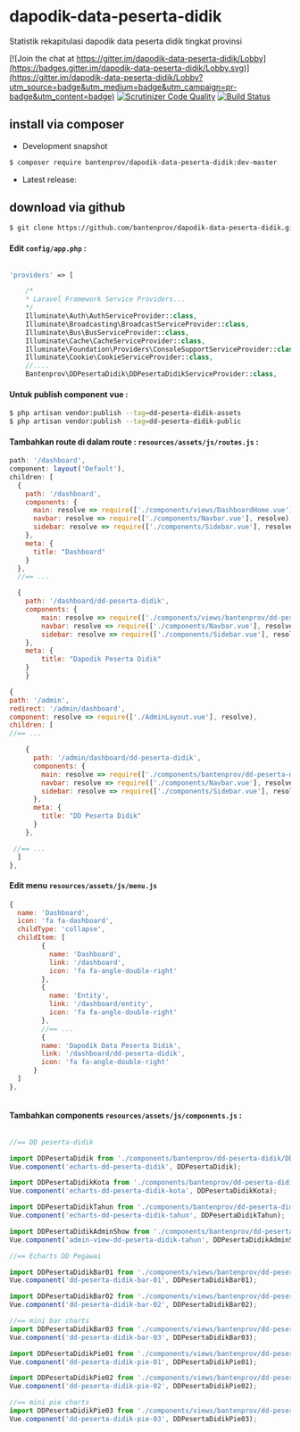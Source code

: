 # dapodik-data-peserta-didik
Statistik rekapitulasi dapodik data peserta didik tingkat provinsi


[![Join the chat at https://gitter.im/dapodik-data-peserta-didik/Lobby](https://badges.gitter.im/dapodik-data-peserta-didik/Lobby.svg)](https://gitter.im/dapodik-data-peserta-didik/Lobby?utm_source=badge&utm_medium=badge&utm_campaign=pr-badge&utm_content=badge)
[![Scrutinizer Code Quality](https://scrutinizer-ci.com/g/bantenprov/dapodik-data-peserta-didik/badges/quality-score.png?b=master)](https://scrutinizer-ci.com/g/bantenprov/dapodik-data-peserta-didik/?branch=master)
[![Build Status](https://scrutinizer-ci.com/g/bantenprov/dapodik-data-peserta-didik/badges/build.png?b=master)](https://scrutinizer-ci.com/g/bantenprov/dapodik-data-peserta-didik/build-status/master)


## install via composer

- Development snapshot
```bash
$ composer require bantenprov/dapodik-data-peserta-didik:dev-master
```
- Latest release:

## download via github
```bash
$ git clone https://github.com/bantenprov/dapodik-data-peserta-didik.git
```
#### Edit `config/app.php` :
```php

'providers' => [

    /*
    * Laravel Framework Service Providers...
    */
    Illuminate\Auth\AuthServiceProvider::class,
    Illuminate\Broadcasting\BroadcastServiceProvider::class,
    Illuminate\Bus\BusServiceProvider::class,
    Illuminate\Cache\CacheServiceProvider::class,
    Illuminate\Foundation\Providers\ConsoleSupportServiceProvider::class,
    Illuminate\Cookie\CookieServiceProvider::class,
    //....
    Bantenprov\DDPesertaDidik\DDPesertaDidikServiceProvider::class,

```

#### Untuk publish component vue :

```bash
$ php artisan vendor:publish --tag=dd-peserta-didik-assets
$ php artisan vendor:publish --tag=dd-peserta-didik-public
```
#### Tambahkan route di dalam route : `resources/assets/js/routes.js` :

```javascript
path: '/dashboard',
component: layout('Default'),
children: [
  {
    path: '/dashboard',
    components: {
      main: resolve => require(['./components/views/DashboardHome.vue'], resolve),
      navbar: resolve => require(['./components/Navbar.vue'], resolve),
      sidebar: resolve => require(['./components/Sidebar.vue'], resolve)
    },
    meta: {
      title: "Dashboard"
    }
  },
  //== ...

  {
    path: '/dashboard/dd-peserta-didik',
    components: {
        main: resolve => require(['./components/views/bantenprov/dd-peserta-didik/DashboardDDPesertaDidik.vue'], resolve),
        navbar: resolve => require(['./components/Navbar.vue'], resolve),
        sidebar: resolve => require(['./components/Sidebar.vue'], resolve)
    },
    meta: {
        title: "Dapodik Peserta Didik"
    }
	}

```

```javascript
{
path: '/admin',
redirect: '/admin/dashboard',
component: resolve => require(['./AdminLayout.vue'], resolve),
children: [
//== ...

    {
      path: '/admin/dashboard/dd-peserta-didik',
      components: {
        main: resolve => require(['./components/bantenprov/dd-peserta-didik/DDPesertaDidikAdmin.show.vue'], resolve),
        navbar: resolve => require(['./components/Navbar.vue'], resolve),
        sidebar: resolve => require(['./components/Sidebar.vue'], resolve)
      },
      meta: {
        title: "DD Peserta Didik"
      }
    },

 //== ...   
  ]
},

```
#### Edit menu `resources/assets/js/menu.js`

```javascript
{
  name: 'Dashboard',
  icon: 'fa fa-dashboard',
  childType: 'collapse',
  childItem: [
        {
          name: 'Dashboard',
          link: '/dashboard',
          icon: 'fa fa-angle-double-right'
        },
        {
          name: 'Entity',
          link: '/dashboard/entity',
          icon: 'fa fa-angle-double-right'
        },
        //== ...
        {
        name: 'Dapodik Data Peserta Didik',
        link: '/dashboard/dd-peserta-didik',
        icon: 'fa fa-angle-double-right'
      }
  ]
},
      
```

#### Tambahkan components `resources/assets/js/components.js` :

```javascript

//== DD peserta-didik

import DDPesertaDidik from './components/bantenprov/dd-peserta-didik/DDPesertaDidik.chart.vue';
Vue.component('echarts-dd-peserta-didik', DDPesertaDidik);

import DDPesertaDidikKota from './components/bantenprov/dd-peserta-didik/DDPesertaDidikKota.chart.vue';
Vue.component('echarts-dd-peserta-didik-kota', DDPesertaDidikKota);

import DDPesertaDidikTahun from './components/bantenprov/dd-peserta-didik/DDPesertaDidikTahun.chart.vue';
Vue.component('echarts-dd-peserta-didik-tahun', DDPesertaDidikTahun);

import DDPesertaDidikAdminShow from './components/bantenprov/dd-peserta-didik/DDPesertaDidikAdmin.show.vue';
Vue.component('admin-view-dd-peserta-didik-tahun', DDPesertaDidikAdminShow);

//== Echarts DD Pegawai

import DDPesertaDidikBar01 from './components/views/bantenprov/dd-peserta-didik/DDPesertaDidikBar01.vue';
Vue.component('dd-peserta-didik-bar-01', DDPesertaDidikBar01);

import DDPesertaDidikBar02 from './components/views/bantenprov/dd-peserta-didik/DDPesertaDidikBar02.vue';
Vue.component('dd-peserta-didik-bar-02', DDPesertaDidikBar02);

//== mini bar charts
import DDPesertaDidikBar03 from './components/views/bantenprov/dd-peserta-didik/DDPesertaDidikBar03.vue';
Vue.component('dd-peserta-didik-bar-03', DDPesertaDidikBar03);

import DDPesertaDidikPie01 from './components/views/bantenprov/dd-peserta-didik/DDPesertaDidikPie01.vue';
Vue.component('dd-peserta-didik-pie-01', DDPesertaDidikPie01);

import DDPesertaDidikPie02 from './components/views/bantenprov/dd-peserta-didik/DDPesertaDidikPie02.vue';
Vue.component('dd-peserta-didik-pie-02', DDPesertaDidikPie02);

//== mini pie charts
import DDPesertaDidikPie03 from './components/views/bantenprov/dd-peserta-didik/DDPesertaDidikPie03.vue';
Vue.component('dd-peserta-didik-pie-03', DDPesertaDidikPie03);
```
